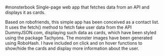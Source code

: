 #monsterbook
Single-page web app that fetches data from an API and displays it as cards.

Based on robofriends, this simple app has been conceived as a contact list. It uses the fetch() method to fetch fake user data from the API DummyJSON.com, displaying such data as cards, which have been styled using the package Tachyons. The monster images have been generated using RoboHash. I have included on click and on hover functions to show/hide the cards and display more information about the user.
